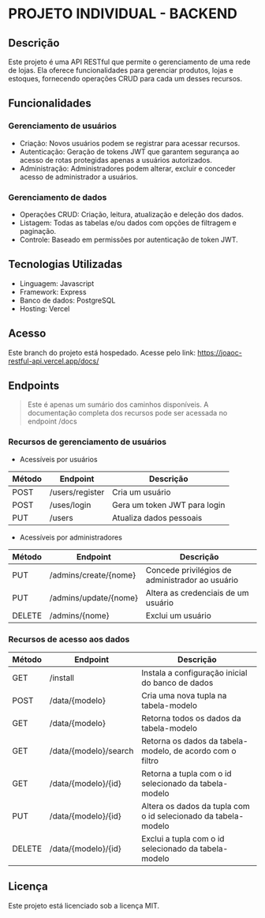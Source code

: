 # PROJETO INDIVIDUAL - BACKEND

## Descrição

Este projeto é uma API RESTful que permite o gerenciamento de uma rede de lojas. Ela oferece funcionalidades para gerenciar produtos, lojas e estoques, fornecendo operações CRUD para cada um desses recursos.


## Funcionalidades

### Gerenciamento de usuários

- Criação: Novos usuários podem se registrar para acessar recursos.
- Autenticação: Geração de tokens JWT que garantem segurança ao acesso de rotas protegidas apenas a usuários autorizados.
- Administração: Administradores podem alterar, excluir e conceder acesso de administrador a usuários.

### Gerenciamento de dados

- Operações CRUD: Criação, leitura, atualização e deleção dos dados.
- Listagem: Todas as tabelas e/ou dados com opções de filtragem e paginação.
- Controle: Baseado em permissões por autenticação de token JWT.

## Tecnologias Utilizadas

- Linguagem: Javascript
- Framework: Express
- Banco de dados: PostgreSQL
- Hosting: Vercel

## Acesso

Este branch do projeto está hospedado. Acesse pelo link: https://joaoc-restful-api.vercel.app/docs/

## Endpoints
> Este é apenas um sumário dos caminhos disponíveis. A documentação completa dos recursos pode ser acessada no endpoint /docs  
### Recursos de gerenciamento de usuários

- Acessíveis por usuários
  
| Método | Endpoint              | Descrição                         |
|--------|-----------------------|-----------------------------------|
| POST   | /users/register       | Cria um usuário                   |
| POST   | /uses/login           | Gera um token JWT para login      |
| PUT    | /users                | Atualiza dados pessoais           |

- Acessíveis por administradores
  
| Método | Endpoint              | Descrição                                       |
|--------|-----------------------|-------------------------------------------------|
| PUT    | /admins/create/{nome} | Concede privilégios de administrador ao usuário |
| PUT    | /admins/update/{nome} | Altera as credenciais de um usuário             |
| DELETE | /admins/{nome}        | Exclui um usuário                               |


### Recursos de acesso aos dados
| Método | Endpoint              | Descrição                                                      |
|--------|-----------------------|----------------------------------------------------------------|
| GET    | /install              | Instala a configuração inicial do banco de dados               |
| POST   | /data/{modelo}        | Cria uma nova tupla na tabela-modelo                           |
| GET    | /data/{modelo}        | Retorna todos os dados da tabela-modelo                        |
| GET    | /data/{modelo}/search | Retorna os dados da tabela-modelo, de acordo com o filtro      |
| GET    | /data/{modelo}/{id}   | Retorna a tupla com o id selecionado da tabela-modelo          |
| PUT    | /data/{modelo}/{id}   | Altera os dados da tupla com o id selecionado da tabela-modelo |
| DELETE | /data/{modelo}/{id}   | Exclui a tupla com o id selecionado da tabela-modelo           |


## Licença
Este projeto está licenciado sob a licença MIT.
